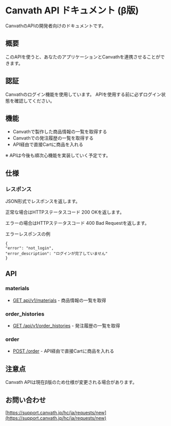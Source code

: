 # Canvath API ドキュメント (β版)
CanvathのAPIの開発者向けのドキュメントです。

## 概要
このAPIを使うと、あなたのアプリケーションとCanvathを連携させることができます。

## 認証
Canvathのログイン機能を使用しています。
APIを使用する前に必ずログイン状態を確認してください。

## 機能
* Canvathで製作した商品情報の一覧を取得する
* Canvathでの発注履歴の一覧を取得する
* API経由で直接Cartに商品を入れる

※ APIは今後も順次心機能を実装していく予定です。

## 仕様

### レスポンス

JSON形式でレスポンスを返します。

正常な場合はHTTPステータスコード 200 OKを返します。

エラーの場合はHTTPステータスコード 400 Bad Requestを返します。

エラーレスポンスの例

```
{
"error": "not_login",
"error_description": "ログインが完了していません"
}
```

## API

### materials

* [GET api/v1/materials](canvath_api_v1_materials.md) - 商品情報の一覧を取得

### order_histories

* [GET /api/v1/order_histories](canvath_api_v1_order_histories.md) - 発注履歴の一覧を取得

### order

* [POST /order](canvath_api_v1_order.md) - API経由で直接Cartに商品を入れる

## 注意点

Canvath APIは現在β版のため仕様が変更される場合があります。

## お問い合わせ

[https://support.canvath.jp/hc/ja/requests/new](https://support.canvath.jp/hc/ja/requests/new)

